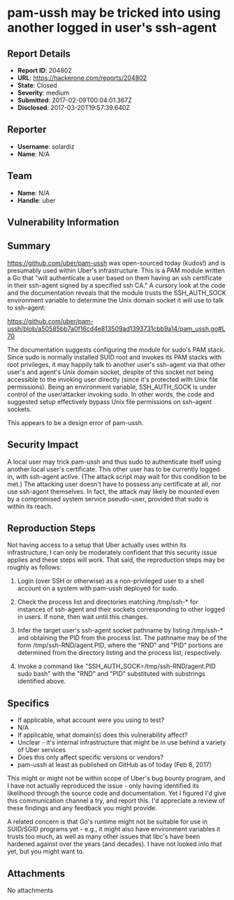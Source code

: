 # pam-ussh may be tricked into using another logged in user's ssh-agent

## Report Details
- **Report ID**: 204802
- **URL**: https://hackerone.com/reports/204802
- **State**: Closed
- **Severity**: medium
- **Submitted**: 2017-02-09T00:04:01.367Z
- **Disclosed**: 2017-03-20T19:57:39.640Z

## Reporter
- **Username**: solardiz
- **Name**: N/A

## Team
- **Name**: N/A
- **Handle**: uber

## Vulnerability Information
## Summary
https://github.com/uber/pam-ussh was open-sourced today (kudos!) and is presumably used within Uber's infrastructure. This is a PAM module written a Go that "will authenticate a user based on them having an ssh certificate in their ssh-agent signed by a specified ssh CA." A cursory look at the code and the documentation reveals that the module trusts the SSH_AUTH_SOCK environment variable to determine the Unix domain socket it will use to talk to ssh-agent:

https://github.com/uber/pam-ussh/blob/a50585bb7a0f16cd4e813509ad1393731cbb9a14/pam_ussh.go#L70

The documentation suggests configuring the module for sudo's PAM stack. Since sudo is normally installed SUID root and invokes its PAM stacks with root privileges, it may happily talk to another user's ssh-agent via that other user's and agent's Unix domain socket, despite of this socket not being accessible to the invoking user directly (since it's protected with Unix file permissions). Being an environment variable, SSH_AUTH_SOCK is under control of the user/attacker invoking sudo. In other words, the code and suggested setup effectively bypass Unix file permissions on ssh-agent sockets.

This appears to be a design error of pam-ussh.

## Security Impact
A local user may trick pam-ussh and thus sudo to authenticate itself using another local user's certificate. This other user has to be currently logged in, with ssh-agent active. (The attack script may wait for this condition to be met.) The attacking user doesn't have to possess any certificate at all, nor use ssh-agent themselves. In fact, the attack may likely be mounted even by a compromised system service pseudo-user, provided that sudo is within its reach.

## Reproduction Steps
Not having access to a setup that Uber actually uses within its infrastructure, I can only be moderately confident that this security issue applies and these steps will work. That said, the reproduction steps may be roughly as follows:

1. Login (over SSH or otherwise) as a non-privileged user to a shell account on a system with pam-ussh deployed for sudo.

2. Check the process list and directories matching /tmp/ssh-* for instances of ssh-agent and their sockets corresponding to other logged in users. If none, then wait until this changes.

3. Infer the target user's ssh-agent socket pathname by listing /tmp/ssh-* and obtaining the PID from the process list. The pathname may be of the form /tmp/ssh-RND/agent.PID, where the "RND" and "PID" portions are determined from the directory listing and the process list, respectively.

4. Invoke a command like "SSH_AUTH_SOCK=/tmp/ssh-RND/agent.PID sudo bash" with the "RND" and "PID" substituted with substrings identified above.

## Specifics
* If applicable, what account were you using to test?
 * N/A
* If applicable, what domain(s) does this vulnerability affect?
 * Unclear - it's internal infrastructure that might be in use behind a variety of Uber services
* Does this only affect specific versions or vendors?
 * pam-ussh at least as published on GitHub as of today (Feb 8, 2017)

This might or might not be within scope of Uber's bug bounty program, and I have not actually reproduced the issue - only having identified its likelihood through the source code and documentation. Yet I figured I'd give this communication channel a try, and report this. I'd appreciate a review of these findings and any feedback you might provide.

A related concern is that Go's runtime might not be suitable for use in SUID/SGID programs yet - e.g., it might also have environment variables it trusts too much, as well as many other issues that libc's have been hardened against over the years (and decades). I have not looked into that yet, but you might want to.

## Attachments
No attachments
